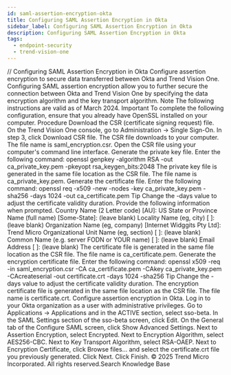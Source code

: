 ```yaml
---
id: saml-assertion-encryption-okta
title: Configuring SAML Assertion Encryption in Okta
sidebar_label: Configuring SAML Assertion Encryption in Okta
description: Configuring SAML Assertion Encryption in Okta
tags:
  - endpoint-security
  - trend-vision-one
---
```


/*<![CDATA[*/ $('#title').html($('meta[name=map-description]').attr('content')); /*]]>*/ Configuring SAML Assertion Encryption in Okta Configure assertion encryption to secure data transferred between Okta and Trend Vision One. Configuring SAML assertion encryption allow you to further secure the connection between Okta and Trend Vision One by specifying the data encryption algorithm and the key transport algorithm. Note The following instructions are valid as of March 2024. Important To complete the following configuration, ensure that you already have OpenSSL installed on your computer. Procedure Download the CSR (certificate signing request) file. On the Trend Vision One console, go to Administration → Single Sign-On. In step 3, click Download CSR file. The CSR file downloads to your computer. The file name is saml_encryption.csr. Open the CSR file using your computer's command line interface. Generate the private key file. Enter the following command: openssl genpkey -algorithm RSA -out ca_private_key.pem -pkeyopt rsa_keygen_bits:2048 The private key file is generated in the same file location as the CSR file. The file name is ca_private_key.pem. Generate the certificate file. Enter the following command: openssl req -x509 -new -nodes -key ca_private_key.pem -sha256 -days 1024 -out ca_certificate.pem Tip Change the -days value to adjust the certificate validity duration. Provide the following information when prompted. Country Name (2 Letter code) [AU]: US State or Province Name (full name) [Some-State]: (leave blank) Locality Name (eg, city) [ ]: (leave blank) Organization Name (eg, company) [Internet Widggits Pty Ltd]: Trend Micro Organizational Unit Name (eg, section) [ ]: (leave blank) Common Name (e.g. server FODN or YOUR name) [ ]: (leave blank) Email Address [ ]: (leave blank) The certificate file is generated in the same file location as the CSR file. The file name is ca_certificate.pem. Generate the encryption certificate file. Enter the following command: openssl x509 -req -in saml_encryption.csr -CA ca_certificate.pem -CAkey ca_private_key.pem -CAcreateserial -out certificate.crt -days 1024 -sha256 Tip Change the -days value to adjust the certificate validity duration. The encryption certificate file is generated in the same file location as the CSR file. The file name is certificate.crt. Configure assertion encryption in Okta. Log in to your Okta organization as a user with administrative privileges. Go to Applications → Applications and in the ACTIVE section, select sso-beta. In the SAML Settings section of the sso-beta screen, click Edit. On the General tab of the Configure SAML screen, click Show Advanced Settings. Next to Assertion Encryption, select Encrypted. Next to Encryption Algorithm, select AES256-CBC. Next to Key Transport Algorithm, select RSA-OAEP. Next to Encryption Certificate, click Browse files... and select the certificate.crt file you previously generated. Click Next. Click Finish. © 2025 Trend Micro Incorporated. All rights reserved.Search Knowledge Base